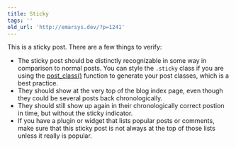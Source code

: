 ```yaml
---
title: Sticky
tags: ''
old_url: 'http://emarsys.dev/?p=1241'
---
```


This is a sticky post. There are a few things to verify:

- The sticky post should be distinctly recognizable in some way in comparison to normal posts. You can style the `.sticky` class if you are using the [post_class()](http://codex.wordpress.org/Function_Reference/post_class "WordPress Codex post_class() Function") function to generate your post classes, which is a best practice.
- They should show at the very top of the blog index page, even though they could be several posts back chronologically.
- They should still show up again in their chronologically correct postion in time, but without the sticky indicator.
- If you have a plugin or widget that lists popular posts or comments, make sure that this sticky post is not always at the top of those lists unless it really is popular.